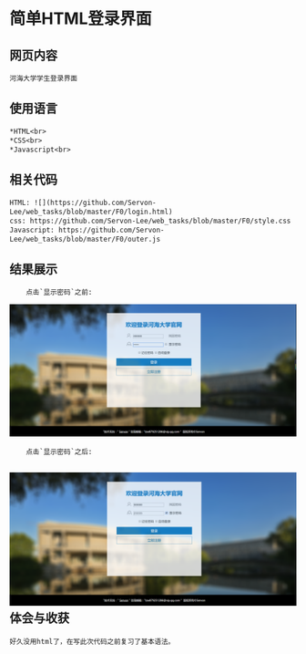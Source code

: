 简单HTML登录界面
====
网页内容
----
    河海大学学生登录界面
使用语言
----
    *HTML<br>
    *CSS<br>
    *Javascript<br>
相关代码
----
    HTML: ![](https://github.com/Servon-Lee/web_tasks/blob/master/F0/login.html)
    css: https://github.com/Servon-Lee/web_tasks/blob/master/F0/style.css
    Javascript: https://github.com/Servon-Lee/web_tasks/blob/master/F0/outer.js
结果展示
----
        点击`显示密码`之前: 
![](https://github.com/Servon-Lee/web_tasks/blob/master/F0/picture/result1.png)

        点击`显示密码`之后:
![](https://github.com/Servon-Lee/web_tasks/blob/master/F0/picture/result2.png)
体会与收获
----
    好久没用html了，在写此次代码之前复习了基本语法。
